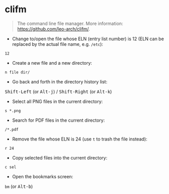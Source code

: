 # clifm

> The command line file manager.
> More information: <https://github.com/leo-arch/clifm/>.

- Change to/open the file whose ELN (entry list number) is 12 (ELN can be replaced by the actual file name, e.g. `/etc`):

`12`

- Create a new file and a new directory:

`n file dir/`

- Go back and forth in the directory history list:

<kbd>Shift-Left</kbd> (or <kbd>Alt-j</kbd>) / <kbd>Shift-Right</kbd> (or <kbd>Alt-k</kbd>)

- Select all PNG files in the current directory: 

`s *.png`

- Search for PDF files in the current directory:

`/*.pdf`

- Remove the file whose ELN is 24 (use `t` to trash the file instead):

`r 24`

- Copy selected files into the current directory:

`c sel`

- Open the bookmarks screen:

`bm` (or <kbd>Alt-b</kbd>)
